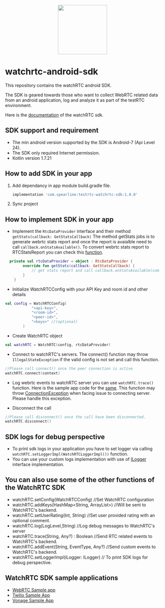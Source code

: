 <p align="center">
  <img height="160" src="https://avatars.githubusercontent.com/u/16746133?s=200&v=4" />
</p>

# watchrtc-android-sdk

This repository contains the watchRTC android SDK.

The SDK is geared towards those who want to collect WebRTC related data from an android application, log and analyze it as part of the testRTC environment.

Here is the [documentation] of the watchRTC sdk.

## SDK support and requirement
* The min android version supported by the SDK is Android-7 (Api Level 24).
* The SDK only required Internet permission.
* Kotlin version 1.7.21

## How to add SDK in your app
  1. Add dependancy in app module build.gradle file.
      ```groovy
      implementation 'com.spearline:testrtc-watchrtc-sdk:1.0.0'
     ```
  2. Sync project
 
 ## How to implement SDK in your app
- Implement the `RtcDataProvider` interface and their method `getStats(callback: GetStatsCallback)` The method getStats jobs is to generate webrtc stats report and once the report is avaialble need to call `callback.onStatsAvailable()`. To convert webrtc stats report to RTCStatsReport you can check this [function].
```Kotlin
  private val rtcDataProvider = object : RtcDataProvider {
        override fun getStats(callback: GetStatsCallback) {
            // get stats report and call callback.onStatsAvailable(com.spearline.watchrtc.model.RTCStatsReport)
        }
    }
```
- Initialize WatchRTCConfig with your API Key and room id and other details
```Kotlin
val config = WatchRTCConfig(
            "<api-key>",
            "<room-id>",
            "<peer-id>",
            "<keys>" //(optional)
        )
```
- Create WatchRTC object
```Kotlin
val watchRTC = WatchRTC(config, rtcDataProvider)
```
- Connect to watchRTC's servers. The connect() function may throw `IllegalStateException` if the valid config is not set and call this function.
```Kotlin
//Please call connect() once the peer connection is active
watchRTC.connect(context)
```

- Log webrtc events to watchRTC server you can use `watchRTC.trace()` function.
Here is the sample app code for the [same]. This function may throw [ConnectionException] when facing issue to connecting server. Please handle this exception.

- Disconnect the call
```Kotlin
//Please call disconnect() once the call have been disconnected.
watchRTC.disconnect()
```

## SDK logs for debug perspective
- To print sdk logs in your application you have to set logger via calling `watchRTC.setLoggerImpl(WatchRTCLoggerImpl())` function.
- You can use your custom logs implementation with use of [ILogger] interface implementation.


## You can also use some of the other functions of the WatchRTC SDK
- watchRTC.setConfig(WatchRTCConfig) //Set WatchRTC configuration
- watchRTC.addKeys(HashMap<String, ArrayList<String>>) //Will be sent to WatchRTC's backend.
- watchRTC.setUserRating(Int, String) //Set user provided rating with an optional comment.
- watchRTC.log(LogLevel,String) //Log debug messages to WatchRTC's server
- watchRTC.trace(String, Any?) : Boolean //Send RTC related events to WatchRTC's backend.
- watchRTC.addEvent(String, EventType, Any?) //Send custom events to WatchRTC's backend.
- watchRTC.setLoggerImpl(iLogger: ILogger) // To print SDK logs for debug perspective.


## WatchRTC SDK sample applications
- [WebRTC Sample app]
- [Twilio Sample App]
- [Vonage Sample App]

[here]: https://github.com/testRTC/watchRTCSDK-Android/raw/master/sdk/watch-rtc-sdk.aar
[WebRTC Sample app]: https://github.com/testRTC/watchRTCSDK-Android-SampleApp
[documentation]: https://github.com/testRTC/watchRTCSDK-Android/blob/master/documentation/gfm/watch-rtc-sdk/com.spearline.watchrtc.sdk/-watch-r-t-c/index.md
[function]: https://github.com/testRTC/watchRTCSDK-Android-SampleApp/blob/7d0fa6575c9fd2b42bb267e3aa844a46e5bc26a9/watchrtc-demo/src/main/java/com/spearline/webrtc/RTCActivity.kt#L304
[same]: https://github.com/testRTC/watchRTCSDK-Android-SampleApp/blob/7d0fa6575c9fd2b42bb267e3aa844a46e5bc26a9/watchrtc-demo/src/main/java/com/spearline/webrtc/RTCActivity.kt#L129
[ConnectionException]: https://github.com/testRTC/watchRTCSDK-Android/blob/master/documentation/gfm/watch-rtc-sdk/com.spearline.watchrtc.exception/-connection-exception/-connection-exception.md
[ILogger]: https://github.com/testRTC/watchRTCSDK-Android/blob/master/documentation/gfm/watch-rtc-sdk/com.spearline.watchrtc.logger/-i-logger/index.md
[Twilio Sample App]: https://github.com/testRTC/watchRTCSDK-Android-TwilioSampleApp
[Vonage Sample App]: https://github.com/testRTC/watchRTCSDK-Android-VonageSampleApp